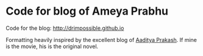 # Code for blog of Ameya Prabhu

Code for the blog: http://drimpossible.github.io

Formatting heavily inspired by the excellent blog of [Aaditya Prakash](http://iamaaditya.github.io). If mine is the movie, his is the original novel.
